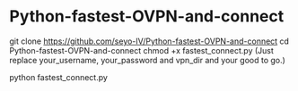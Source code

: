 # Python-fastest-OVPN-and-connect

git clone https://github.com/seyo-IV/Python-fastest-OVPN-and-connect
cd Python-fastest-OVPN-and-connect
chmod +x fastest_connect.py
(Just replace your_username, your_password and vpn_dir and your good to go.)

python fastest_connect.py


